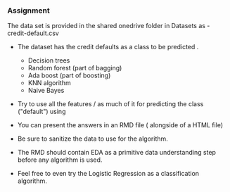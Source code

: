 ### Assignment

The data set is provided in the shared onedrive folder in Datasets as - credit-default.csv
- The dataset has the credit defaults as a class to be predicted .
	- Decision trees
	- Random forest (part of bagging)
	- Ada boost (part of boosting)
	- KNN algorithm
	- Naive Bayes

- Try to use all the features / as much of it for predicting the class ("default") using
- You can present the answers in an RMD file ( alongside of a HTML file)
- Be sure to sanitize the data to use for the algorithm.
- The RMD should contain EDA as a primitive data understanding step before any algorithm is used.
- Feel free to even try the Logistic Regression as a classification algorithm.